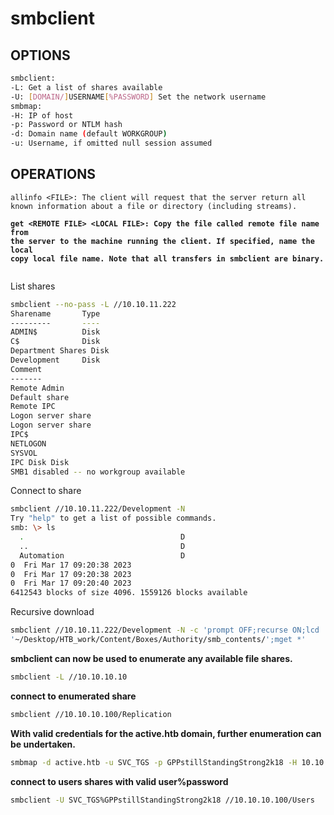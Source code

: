 # smbclient

## OPTIONS <a href="#options" id="options"></a>

```bash
smbclient:
-L: Get a list of shares available
-U: [DOMAIN/]USERNAME[%PASSWORD] Set the network username
smbmap:
-H: IP of host
-p: Password or NTLM hash
-d: Domain name (default WORKGROUP)
-u: Username, if omitted null session assumed
```

## OPERATIONS

<pre class="language-bash"><code class="lang-bash">allinfo &#x3C;FILE>: The client will request that the server return all 
known information about a file or directory (including streams).

<strong>get &#x3C;REMOTE FILE> &#x3C;LOCAL FILE>: Copy the file called remote file name from 
</strong><strong>the server to the machine running the client. If specified, name the local 
</strong><strong>copy local file name. Note that all transfers in smbclient are binary.
</strong>
</code></pre>



List shares

```bash
smbclient --no-pass -L //10.10.11.222
Sharename       Type
---------       ----
ADMIN$          Disk
C$              Disk
Department Shares Disk
Development     Disk
Comment
-------
Remote Admin
Default share
Remote IPC
Logon server share
Logon server share
IPC$
NETLOGON
SYSVOL
IPC Disk Disk
SMB1 disabled -- no workgroup available
```

Connect to share

```bash
smbclient //10.10.11.222/Development -N
Try "help" to get a list of possible commands.
smb: \> ls
  .                                   D
  ..                                  D
  Automation                          D
0  Fri Mar 17 09:20:38 2023
0  Fri Mar 17 09:20:38 2023
0  Fri Mar 17 09:20:40 2023
6412543 blocks of size 4096. 1559126 blocks available
```

Recursive download

```bash
smbclient //10.10.11.222/Development -N -c 'prompt OFF;recurse ON;lcd
'~/Desktop/HTB_work/Content/Boxes/Authority/smb_contents/';mget *'
```

**smbclient can now be used to enumerate any available file shares.**

```bash
smbclient -L //10.10.10.10
```

**connect to enumerated share**

```bash
smbclient //10.10.10.100/Replication
```

**With valid credentials for the active.htb domain, further enumeration can be undertaken.**

```bash
smbmap -d active.htb -u SVC_TGS -p GPPstillStandingStrong2k18 -H 10.10.10.100
```

**connect to users shares with valid user%password**

```bash
smbclient -U SVC_TGS%GPPstillStandingStrong2k18 //10.10.10.100/Users
```
